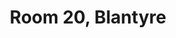 ---
basin: 'No'
cudn: true
floor: Second
grade: 1
images: []
living_room: 'No'
location: Blantyre
name: '20'
network: Wired and Wireless
title: Room 20,  Blantyre
---